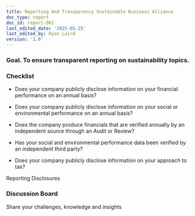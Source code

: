 ```yaml
---
title: Reporting And Transparency Sustainable Business Alliance
doc_type: report
doc_id: report-001
last_edited_date: '2025-05-25'
last_edited_by: Ryan Laird
version: '1.0'
---
```


### Goal. To ensure transparent reporting on sustainability topics.

### Checklist

- Does your company publicly disclose information on your financial performance on an annual basis?

- Does your company publicly disclose information on your social or environmental performance on an annual basis?

- Does the company produce financials that are verified annually by an independent source through an Audit or Review?

- Has your social and environmental performance data been verified by an independent third party?

- Does your company publicly disclose information on your approach to tax?

Reporting Disclosures

### Discussion Board

Share your challenges, knowledge and insights
